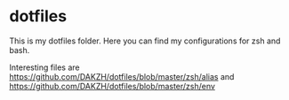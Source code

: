 # dotfiles
This is my dotfiles folder. Here you can find my configurations for zsh and bash.

Interesting files are https://github.com/DAKZH/dotfiles/blob/master/zsh/alias and https://github.com/DAKZH/dotfiles/blob/master/zsh/env

